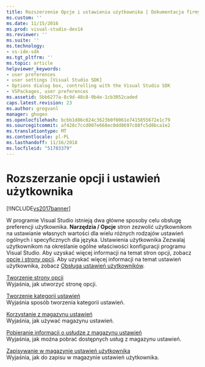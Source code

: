 ```yaml
---
title: Rozszerzenie Opcje i ustawienia użytkownika | Dokumentacja firmy Microsoft
ms.custom: ''
ms.date: 11/15/2016
ms.prod: visual-studio-dev14
ms.reviewer: ''
ms.suite: ''
ms.technology:
- vs-ide-sdk
ms.tgt_pltfrm: ''
ms.topic: article
helpviewer_keywords:
- user preferences
- user settings [Visual Studio SDK]
- Options dialog box, controlling with the Visual Studio SDK
- VSPackages, user preferences
ms.assetid: 5bb6277a-8c9d-48c8-9b4e-1cb3052caded
caps.latest.revision: 23
ms.author: gregvanl
manager: ghogen
ms.openlocfilehash: bcbb1d86c024c3623b0f0061e7415855672e1c79
ms.sourcegitcommit: af428c7ccd007e668ec0dd8697c88fc5d8bca1e2
ms.translationtype: MT
ms.contentlocale: pl-PL
ms.lasthandoff: 11/16/2018
ms.locfileid: "51783379"
---
```

# <a name="extending-user-settings-and-options"></a>Rozszerzanie opcji i ustawień użytkownika
[!INCLUDE[vs2017banner](../includes/vs2017banner.md)]

W programie Visual Studio istnieją dwa główne sposoby celu obsługę preferencji użytkownika. **Narzędzia / Opcje** stron zezwolić użytkownikom na ustawianie własnych wartości dla wielu różnych rodzajów ustawień ogólnych i specyficznych dla języka. Ustawienia użytkownika Zezwalaj użytkownikom na określanie ogólne właściwości konfiguracji programu Visual Studio. Aby uzyskać więcej informacji na temat stron opcji, zobacz [opcje i strony opcji](../extensibility/internals/options-and-options-pages.md). Aby uzyskać więcej informacji na temat ustawień użytkownika, zobacz [Obsługa ustawień użytkowników](../extensibility/internals/support-for-user-settings.md).  
  
 [Tworzenie strony opcji](../extensibility/creating-an-options-page.md)  
 Wyjaśnia, jak utworzyć stronę opcji.  
  
 [Tworzenie kategorii ustawień](../extensibility/creating-a-settings-category.md)  
 Wyjaśnia sposób tworzenia kategorii ustawień.  
  
 [Korzystanie z magazynu ustawień](../extensibility/using-the-settings-store.md)  
 Wyjaśnia, jak używać magazynu ustawień.  
  
 [Pobieranie informacji o usłudze z magazynu ustawień](../extensibility/getting-service-information-from-the-settings-store.md)  
 Wyjaśnia, jak można pobrać dostępnych usług z magazynu ustawień.  
  
 [Zapisywanie w magazynie ustawień użytkownika](../extensibility/writing-to-the-user-settings-store.md)  
 Wyjaśnia, jak do zapisu w magazynie ustawień użytkownika.


